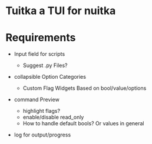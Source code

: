# Tuitka a TUI for nuitka

# Requirements
- Input field for scripts
    - Suggest .py Files?

- collapsible Option Categories
    - Custom Flag Widgets Based on bool/value/options

- command Preview
    - highlight flags?
    - enable/disable read_only
    - How to handle default bools? Or values in general

- log for output/progress
